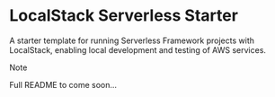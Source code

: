 # LocalStack Serverless Starter

A starter template for running Serverless Framework projects with LocalStack, enabling local development and testing of AWS services.

> [!NOTE]
> Full README to come soon...